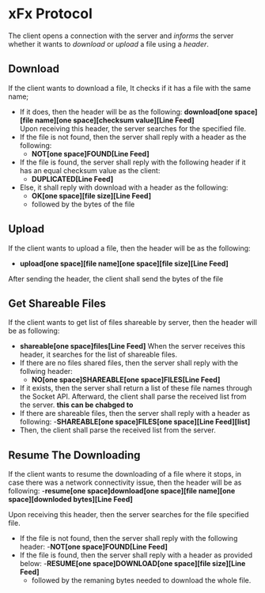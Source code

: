  # xFx Protocol
The client opens a connection with the server and *informs* the server whether it wants to *download* or *upload* a file using a *header*.

## Download
If the client wants to download a file, It checks if it has a file with the same name; 
- If it does, then the header will be as the following:
  **download[one space][file name][one space][checksum value][Line Feed]**   
Upon receiving this header, the server searches for the specified file.
- If the file is not found, then the server shall reply with a header as the following:
  - **NOT[one space]FOUND[Line Feed]**
- If the file is found, the server shall reply with the following header if it has an equal checksum value as the client:
  - **DUPLICATED[Line Feed]**
- Else, it shall reply with download with a header as the following:
    - **OK[one space][file size][Line Feed]**
  - followed by the bytes of the file
		
## Upload
If the client wants to upload a file, then the header will be as the following:
- **upload[one space][file name][one space][file size][Line Feed]**

After sending the header, the client shall send the bytes of the file

## Get Shareable Files
If the client wants to get list of files shareable by server, then the header will be as following:
- **shareable[one space]files[Line Feed]**
When the server receives this header, it searches for the list of shareable files.
- If there are no files shared files, then the server shall reply with the follwing header:
  - **NO[one space]SHAREABLE[one space]FILES[Line Feed]**
- If it exists, then the server shall return a list of these file names through the Socket API. Afterward, the client shall parse the received list from the server.
  **this can be chabged to**
-  If there are shareable files, then the server shall reply with a header as following:
  -**SHAREABLE[one space]FILES[one space][Line Feed][list]**
  - Then, the client shall parse the received list from the server.
   
## Resume The Downloading
If the client wants to resume the downloading of a file where it stops, in case there was a network connectivity issue, then the header will be as following:
-**resume[one space]download[one space][file name][one space][downloded bytes][Line Feed]**

Upon receiving this header, then the server searches for the file specified file.
- If the file is not found, then the server shall reply with the following header:
   -**NOT[one space]FOUND[Line Feed]**
- If the file is found, then the server shall reply with a header as provided below:
   -**RESUME[one space]DOWNLOAD[one space][file size][Line Feed]**
  - followed by the remaning bytes needed to download the whole file.
    
  

   
